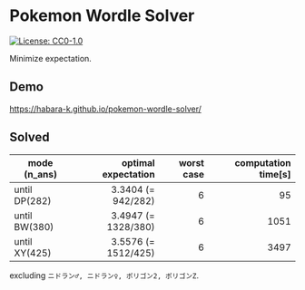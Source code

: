 # Pokemon Wordle Solver

[![License: CC0-1.0](https://img.shields.io/badge/License-CC0_1.0-lightgrey.svg)](http://creativecommons.org/publicdomain/zero/1.0/)

Minimize expectation.

## Demo

https://habara-k.github.io/pokemon-wordle-solver/


## Solved

| mode (n_ans)  | optimal expectation | worst case | computation time[s] |
|---------------|--------------------:|-----------:|--------------------:|
| until DP(282) | 3.3404 (= 942/282)  | 6          | 95                  |
| until BW(380) | 3.4947 (= 1328/380) | 6          | 1051                |
| until XY(425) | 3.5576 (= 1512/425) | 6          | 3497                |

excluding `ニドラン♂, ニドラン♀, ポリゴン2, ポリゴンZ`.
